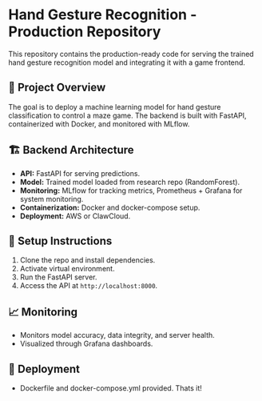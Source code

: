 # Hand Gesture Recognition - Production Repository

This repository contains the production-ready code for serving the trained hand gesture recognition model and integrating it with a game frontend.

## 🚀 Project Overview
The goal is to deploy a machine learning model for hand gesture classification to control a maze game. The backend is built with FastAPI, containerized with Docker, and monitored with MLflow.

## 🏗️ Backend Architecture
- **API:** FastAPI for serving predictions.
- **Model:** Trained model loaded from research repo (RandomForest).
- **Monitoring:** MLflow for tracking metrics, Prometheus + Grafana for system monitoring.
- **Containerization:** Docker and docker-compose setup.
- **Deployment:** AWS or ClawCloud.

## 🔨 Setup Instructions
1. Clone the repo and install dependencies.
2. Activate virtual environment.
3. Run the FastAPI server.
4. Access the API at `http://localhost:8000`.

## 📈 Monitoring
- Monitors model accuracy, data integrity, and server health.
- Visualized through Grafana dashboards.

## 🚀 Deployment
- Dockerfile and docker-compose.yml provided.
 Thats it!
